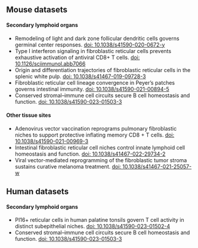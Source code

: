 ## Mouse datasets

#### Secondary lymphoid organs
* Remodeling of light and dark zone follicular dendritic cells governs germinal center responses. [doi: 10.1038/s41590-020-0672-y](https://doi.org/10.1038/s41590-020-0672-y)
* Type I interferon signaling in fibroblastic reticular cells prevents exhaustive activation of antiviral CD8+ T cells. [doi: 10.1126/sciimmunol.abb7066](https://doi.org/10.1126/sciimmunol.abb7066)
* Origin and differentiation trajectories of fibroblastic reticular cells in the splenic white pulp. [doi: 10.1038/s41467-019-09728-3](https://doi.org/10.1038/s41467-019-09728-3)
* Fibroblastic reticular cell lineage convergence in Peyer’s patches governs intestinal immunity. [doi: 10.1038/s41590-021-00894-5](https://doi.org/10.1038/s41590-021-00894-5)
* Conserved stromal–immune cell circuits secure B cell homeostasis and function. [doi: 10.1038/s41590-023-01503-3](https://doi.org/10.1038/s41590-023-01503-3)

#### Other tissue sites
* Adenovirus vector vaccination reprograms pulmonary fibroblastic niches to support protective inflating memory CD8 + T cells. [doi: 10.1038/s41590-021-00969-3](https://doi.org/10.1038/s41590-021-00969-3)
* Intestinal fibroblastic reticular cell niches control innate lymphoid cell homeostasis and function. [doi: 10.1038/s41467-022-29734-2](https://doi.org/10.1038/s41467-022-29734-2)
* Viral vector-mediated reprogramming of the fibroblastic tumor stroma sustains curative melanoma treatment. [doi: 10.1038/s41467-021-25057-w](https://doi.org/10.1038/s41467-021-25057-w)

## Human datasets

#### Secondary lymphoid organs
* PI16+ reticular cells in human palatine tonsils govern T cell activity in distinct subepithelial niches. [doi: 10.1038/s41590-023-01502-4](https://doi.org/10.1038/s41590-023-01502-4)
* Conserved stromal–immune cell circuits secure B cell homeostasis and function. [doi: 10.1038/s41590-023-01503-3](https://doi.org/10.1038/s41590-023-01503-3)